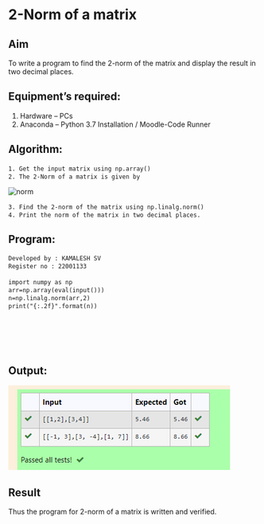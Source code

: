 # 2-Norm of a matrix
## Aim
To write a program to find the 2-norm of the matrix and display the result in two decimal places.
## Equipment’s required:
1.	Hardware – PCs
2.	Anaconda – Python 3.7 Installation / Moodle-Code Runner
## Algorithm:
	1. Get the input matrix using np.array()
	2. The 2-Norm of a matrix is given by 
![norm](./normeqn1.jpg)
    
    3. Find the 2-norm of the matrix using np.linalg.norm()
	4. Print the norm of the matrix in two decimal places.
## Program:
```
Developed by : KAMALESH SV
Register no : 22001133

import numpy as np
arr=np.array(eval(input()))
n=np.linalg.norm(arr,2)
print("{:.2f}".format(n))






```
## Output:
![norm1](OUTPUT.png)

## Result
Thus the program for 2-norm of a matrix is written and verified.
